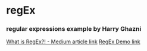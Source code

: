 #  regEx
### regular expressions example by Harry Ghazni

[What is RegEx?! - Medium article link](https://medium.com/@hghazni/wtf-is-regex-really-4dd563ee5ce0)
[RegEx Demo link](https://regex-validation.netlify.com)
